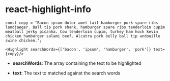 # react-highlight-info

```
const copy = "Bacon ipsum dolor amet tail hamburger pork spare ribs landjaeger. Ball tip pork shank, hamburger spare ribs tenderloin cupim meatball jerky picanha. Cow tenderloin cupim, turkey ham hock kevin chicken hamburger salami beef. Alcatra pork belly ball tip andouille swine chicken.";

<Highlight searchWords={['bacon', 'ipsum', 'hamburger', 'pork']} text={copy}/>
```

- **searchWords**: The array containing the text to be highlighted

- **text**: The text to matched against the search words
